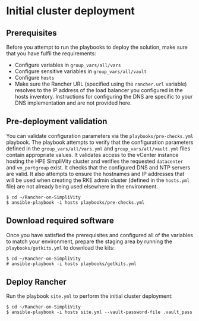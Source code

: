 # Initial cluster deployment

## Prerequisites

Before you attempt to run the playbooks to deploy the solution, make sure that you have fulfil the requirements:

- Configure variables in `group_vars/all/vars`
- Configure sensitive variables in `group_vars/all/vault`
- Configure `hosts`
- Make sure the Rancher URL (specified using the `rancher.url` variable) resolves to the IP address of the load balancer you configured in the hosts inventory. Instructions for configuring the DNS are specific to your DNS implementation and are not provided here.


## Pre-deployment validation

You can validate configuration parameters via the `playbooks/pre-checks.yml` playbook.
The playbook attempts to verify that the configuration parameters defined in the `group_vars/all/vars.yml` and
`group_vars/all/vault.yml` files contain appropriate values. It validates access to the vCenter instance hosting the
HPE SimpliVity cluster and verifies the requested `datacenter` and `vm_portgroup` exist. It checks that the
configured DNS and NTP servers are valid. It also attempts to ensure the hostnames and IP addresses that will be used
when creating the RKE admin cluster (defined in the `hosts.yml` file) are not already being used
elsewhere in the environment.

```
$ cd ~/Rancher-on-SimpliVity
$ ansible-playbook -i hosts playbooks/pre-checks.yml
```

## Download required software

Once you have satisfied the prerequisites and configured all of the variables to match your environment,
prepare the staging area by running the `playbooks/getkits.yml` to download the kits:

```
$ cd ~/Rancher-on-SimpliVity
# ansible-playbook -i hosts playbooks/getkits.yml
```

## Deploy Rancher

Run the
playbook `site.yml` to perform the initial cluster deployment:

```
$ cd ~/Rancher-on-SimpliVity
$ ansible-playbook -i hosts site.yml --vault-password-file .vault_pass
```


